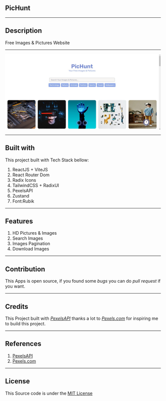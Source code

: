 ## PicHunt

---

## Description

Free Images & Pictures Website

---

![thumbnail](/src/assets/thumbnail.jpg)

---

## Built with

This project built with Tech Stack bellow:

1. ReactJS + ViteJS
2. React Router Dom
3. Radix Icons
4. TailwindCSS + RadixUI
5. PexelsAPI
6. Zustand
7. Font:Rubik

---

## Features

1. HD Pictures & Images
2. Search Images
3. Images Pagination
4. Download Images

---

## Contribution

This Apps is open source, if you found some _bugs_ you can do _pull request_ if you want.

---

## Credits

This Project built with _[PexelsAPI](https://www.pexels.com/api/)_ thanks a lot to _[Pexels.com](https://www.pexels.com/)_ for inspiring me to build this project.

---

## References

1. [PexelsAPI](https://www.pexels.com/api/)
2. [Pexels.com](https://www.pexels.com/)

---

## License

This Source code is under the [MIT License](./LICENSE)
